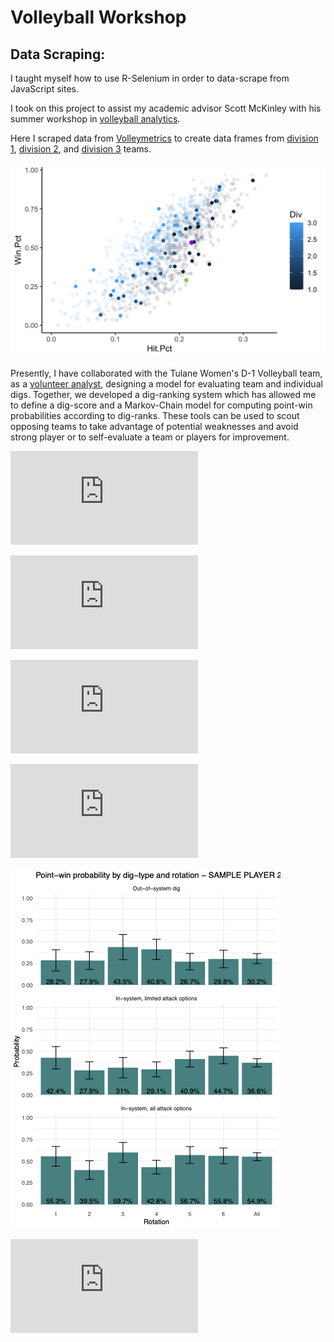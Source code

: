 # Volleyball Workshop
## Data Scraping:

I taught myself how to use R-Selenium in order to data-scrape from JavaScript sites. 

I took on this project to assist my academic advisor Scott McKinley with his summer workshop in [volleyball analytics](https://www.stochastics-lab.net/volleyball-analytics). 

Here I scraped data from [Volleymetrics](https://portal.volleymetrics.hudl.com/#/auth/login) to create data frames from [division 1](https://github.com/louisnass/louisnass.github.io/blob/master/SportsAnalytics/VolleyballAnalytics/D1_volleyball.csv), [division 2](https://github.com/louisnass/louisnass.github.io/blob/master/SportsAnalytics/VolleyballAnalytics/D2_volleyball.csv), and [division 3](https://github.com/louisnass/louisnass.github.io/blob/master/SportsAnalytics/VolleyballAnalytics/D3_volleyball.csv) teams. 

![VolleyballData](https://raw.githubusercontent.com/louisnass/louisnass.github.io/master/SportsAnalytics/VolleyballAnalytics/HPvWP.png)

Presently, I have collaborated with the Tulane Women's D-1 Volleyball team, as a [volunteer analyst](https://tulanegreenwave.com/sports/womens-volleyball/roster/staff/louis-nass/4683), designing a model for evaluating team and individual digs. Together, we developed a dig-ranking system which has allowed me to define a dig-score and a Markov-Chain model for computing point-win probabilities according to dig-ranks. These tools can be used to scout opposing teams to take advantage of potential weaknesses and avoid strong player or to self-evaluate a team or players for improvement.  

![teamEvaluation_pointWin](https://raw.githubusercontent.com/louisnass/louisnass.github.io/master/SportsAnalytics/VolleyballAnalytics/pointWin_sampleTeam.pdf)

![teamEvaluation_digScore](https://raw.githubusercontent.com/louisnass/louisnass.github.io/master/SportsAnalytics/VolleyballAnalytics/digScore_sampleTeam.pdf)

![player1Evaluation_pointWin](https://raw.githubusercontent.com/louisnass/louisnass.github.io/master/SportsAnalytics/VolleyballAnalytics/pointWin_samplePlayer1.pdf)

![player1Evaluation_digScore](https://raw.githubusercontent.com/louisnass/louisnass.github.io/master/SportsAnalytics/VolleyballAnalytics/digScore_samplePlayer1.pdf)

![player2Evaluation_pointWin](https://raw.githubusercontent.com/louisnass/louisnass.github.io/master/SportsAnalytics/VolleyballAnalytics/pointWin_samplePlayer2.png)

![player2Evaluation_digScore](https://raw.githubusercontent.com/louisnass/louisnass.github.io/master/SportsAnalytics/VolleyballAnalytics/digScore_samplePlayer2.pdf)
